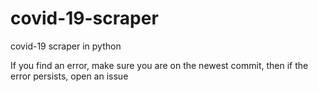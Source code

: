 # covid-19-scraper
covid-19 scraper in python



If you find an error, make sure you are on the newest commit, then if the error persists, open an issue